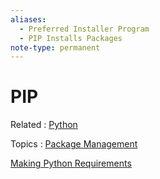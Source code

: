 ```yaml
---
aliases:
  - Preferred Installer Program
  - PIP Installs Packages
note-type: permanent
---
```


# PIP

Related : [Python](Python.md)

Topics : [Package Management](Package%20Management)

[Making Python Requirements](3-permanent-notes-🧲/Making%20Python%20Requirements.md)
